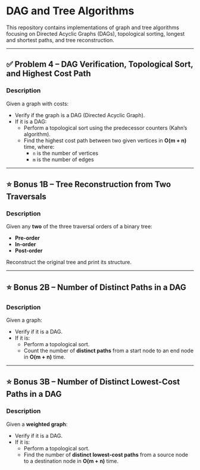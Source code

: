# DAG and Tree Algorithms

This repository contains implementations of graph and tree algorithms focusing on Directed Acyclic Graphs (DAGs), topological sorting, longest and shortest paths, and tree reconstruction.

***

## ✅ Problem 4 – DAG Verification, Topological Sort, and Highest Cost Path

### Description
Given a graph with costs:
- Verify if the graph is a DAG (Directed Acyclic Graph).
- If it is a DAG:
  - Perform a topological sort using the predecessor counters (Kahn’s algorithm).
  - Find the highest cost path between two given vertices in **O(m + n)** time, where:
    - `n` is the number of vertices
    - `m` is the number of edges

***

## ⭐ Bonus 1B – Tree Reconstruction from Two Traversals

### Description
Given any **two** of the three traversal orders of a binary tree:
- **Pre-order**
- **In-order**
- **Post-order**

Reconstruct the original tree and print its structure.

***

## ⭐ Bonus 2B – Number of Distinct Paths in a DAG

### Description
Given a graph:
- Verify if it is a DAG.
- If it is:
  - Perform a topological sort.
  - Count the number of **distinct paths** from a start node to an end node in **O(m + n)** time.

***

## ⭐ Bonus 3B – Number of Distinct Lowest-Cost Paths in a DAG

### Description
Given a **weighted graph**:
- Verify if it is a DAG.
- If it is:
  - Perform a topological sort.
  - Find the number of **distinct lowest-cost paths** from a source node to a destination node in **O(m + n)** time.

